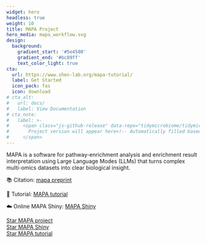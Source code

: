 ```yaml
---
widget: hero
headless: true
weight: 10
title: MAPA Project
hero_media: mapa_workflow.svg
design:
  background:
    gradient_start: '#5e4580'
    gradient_end: '#bc89ff'
    text_color_light: true
cta:
  url: https://www.shen-lab.org/mapa-tutorial/
  label: Get Started
  icon_pack: fas
  icon: download
# cta_alt:
#   url: docs/
#   label: View Documentation
# cta_note:
#   label: >-
#     <span class="js-github-release" data-repo="tidymicrobiome/tidymicrobiome-website">
#       Project version will appear here<!-- Automatically filled based on data-repo value -->
#     </span>
---
```



MAPA is a software for pathway-enrichment analysis and enrichment 
result interpretation using Large Language Modes (LLMs) that turns complex multi-omics datasets into clear biological insight.

📚 Citation: [mapa preprint](https://www.biorxiv.org/content/10.1101/2025.08.23.671949v1)

📖 Tutorial: [MAPA tutorial](https://www.shen-lab.org/mapa-tutorial/)

☁️ Online MAPA Shiny: [MAPA Shiny](https://mapashiny.jaspershenlab.com/)

<a class="github-button" href="https://github.com/jaspershen-lab/mapa" data-icon="octicon-star" data-size="large" data-show-count="true" aria-label="Star Wowchemy Website Builder for Hugo">Star MAPA project</a>
<br>
<a class="github-button" href="https://github.com/jaspershen-lab/mapashiny" data-icon="octicon-star" data-size="large" data-show-count="true" aria-label="Star Wowchemy Website Builder for Hugo">Star MAPA Shiny</a>
<br>
<a class="github-button" href="https://github.com/jaspershen-lab/mapa-tutorial" data-icon="octicon-star" data-size="large" data-show-count="true" aria-label="Star the Project Docs template">Star MAPA tutorial</a>
<script async defer src="https://buttons.github.io/buttons.js"></script>
